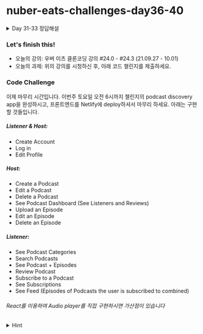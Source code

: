 # nuber-eats-challenges-day36-40

<details>
  <summary>
  Day 31-33 정답해설
  </summary>

### ```src/pages/__test__/create-account.spec.tsx```
1. 기본 구조 및 테스트 방법
- 기본 구조
- ![](https://i.ibb.co/mGHgmHC/basic-structure.png)
- frontend 유닛테스트의 기본구조입니다. apollo client를 이용하여 데이터를 받아오는 부분 때문에 apollo를 mocking 할 필요가 있습니다. 위와 같은 방법 이외 MockedProvider를 이용하는 방법도 있으니 참고 바랍니다.
- 테스트 로직: 백엔드에서 했던 것과 유사합니다. 지금 설명드릴 예정인 create-account를 예를 들어 설명드리면, 기본적으로 create-account에서는 유저에게 계정에 대한 입력을 받습니다. 그러면 앱에서는 들어온 입력이 올바른 이메일 계정, 패스워드 길이 등을 판단하여 그렇지 않다면 오류메세지를 내뿜고, 올바르다면 submit을 할 수 있게 되어 계정 생성을 프론트 엔드에 요청을 하게 됩니다. 그렇다면, 테스트 해야 할 것들은 첫째 입력이 잘못되었을 때, 에러 핸들링을 잘하고 있는가, 둘째 입력이 잘 되었을 때 생성 요청에 대한 핸들링이 잘 되는가 입니다. 로그인을 테스트한다면.. 마찬가지 로직이겠죠? 크게 차이 나진 않겠죠?
2. create-account의 로직
- 앞서 말씀드린대로 테스트는 유저에게 입력을 받고 받은 입력이 올바른지 파악해야 합니다. 그렇다면 그 다음과정은, 아마도 아래와 같을 것입니다.
- (1) 올바르지 않다면 에러메세지 출력
- (2) 올바르다면 백엔드에 createAccount Mutation 보내고, 루트 페이지로 이동하기 입니다.
- ![](https://i.ibb.co/gg03Tdv/test-structure.png)
- 그래서 위 코드처럼 테스트를 진행할 수 있습니다.
3. 유저입력이 올바르지 않을 때 에러 핸들링 테스트
- 위 코드의 renders validation errors에 해당하는 부분입니다.
- ![](https://i.ibb.co/vq88SmY/mocked-input.png)
- 위 코드의 첫번째 줄 renderResult는 테스트 셋팅 부분인 beforeEach부분에서 설정된 부분입니다. 렌더링 결과에 대해 html을 선택할 수 있게끔 만들어진 함수 집합들입니다. email 엘리먼트는 placeholder가 정규표현식으로 email을 포함하는데, case insensitive하게 검색을 하여 선택을 하였습니다. button은 role 속성이 button인 것을 검색하여 선택하도록 하였습니다. 그리고 email 엘리먼트에는 wont @work 라는 잘못된 이메일을 userEvent를 통해 입력하도록 하여 그 후의 코드에서 테스트 할 수 있게 하였습니다.
4. 올바른 입력을 받아서 계정 만들기
- 이번에는 userEvent를 통해 이메일과 패스워드, role에 올바른 입력값들을 넣어주어서 가짜 서버에 createAccount를 요청합니다.
- ![](https://i.ibb.co/y6k4Lfz/onvalid-submit.png)
- 위 코드에서 mockedClient.setRequestHandler가 보이시나요? apollo client에 CREATE_ACCOUNT_MUTATION이라는 요청이 들어오면, mockedCreatedAccountMutationResponse로 응답을 리턴하라는 의미입니다. 유닛테스트이기 때문에 클라이언트에서 요청하는 서버 응답값은 흉내내는 것입니다. 그리고 요청한 값들에 대해 제대로 처리 되었는지 확인하면 create account테스트는 완료됩니다.
5. 패키지 일부함수만 mocking하기
- 풀커버리지를 해야 하는 것을 고려하면 최대한 많은 부분에서 테스트 해야 합니다. 그래서 useHistory 역시 테스트 대상입니다. history.push('/'); history는 react-router-dom 패키지의 useHistory에 있습니다. 이것을 mocking 하려면 아래 그림의 코드와 같이 해주셔야 합니다.
- ![](https://i.ibb.co/qd5bYFb/mock-history.png)
- 위의 코드처럼 작성을 하시고 expect를 이용하여 history.push를 호출 했는지 여부를 테스트 할 수 있게 되며, 조금더 풀커버리지에 가까워졌습니다.

### ```src/pages/__test__/getAllPodcasts.spec.tsx```
1. 간단하게 getAllPodcasts의 테스트 로직만 살펴보고 넘어가겠습니다. 왜냐하면 테스트 하실 것들은 많은데 분량 관계로 제가 여기서 설명을 다 드릴 순 없을 것 같습니다. 솔루션의 getAllPodcasts.tsx를 살펴 보시면 로직은 간단하죠? 첫째, 팟캐스트 데이터들을 받아서, 둘째, 렌더링한다. 끝입니다.
2. data fetching
- data는 어디서 오죠? 서버에서 gql을 이용하여 끌어 오는거죠? 유닛테스트에서는 거기까지 테스트할 순 없죠? 그럼 mocking하면 됩니다. mocking을 한 후에, mocking한 함수가 호출되었는가? 호출되었는데 내가 원하는 데이터를 입력하고, 원하는 데이터를 받아오나? 체크하시면 됩니다.
- 솔루션의 getAllPodcasts.spec.tsx 파일을 보시면 꽤나 길어 보이시지만, 데이터가 대부분입니다. 데이터 중에 특히나 주의여겨 보셔야 할 것은 __typename 입니다. graphql이 데이터 처리를 위해 타입을 확인하는 것이라서 __typename을 지정해주셔야 합니다. 그렇지 않으시면 테스트 결과가 원하는대로 처리되지 않을 가능성이 높습니다.
- 참고. ApolloProvider에 mocked client를 입력한 것이 아니라 MockedProvider를 이용하셨다면 addTypename={false} 옵션을 이용하실 수도 있습니다.
3. 렌더링 테스트
- render함수를 이용하여 renderResult를 받고 나서 원하시는 테스트를 하시면 됩니다. 위에 mocking한 client에서 받은 텍스트를 가진 엘리먼트가 있는지 getByText를 이용하셔도 좋고, 클래스를 찾으셔도 좋고 테스트 방법은 원하시는대로 해보시면 될 것입니다. 이렇게 하면 getAllPodcasts에 대한 테스트도 끝났습니다.

### 참고
form의 handleSubmit의 콜백함수 같은 경우에는 테스트가 어렵습니다. 안에 들어가있는 콜백함수를 mocking하지 않으니 콜이 되었는지 여부를 모를 수 있습니다. enzyme과 같은 패키지를 사용하거나 블루프린트에 세팅되어 있는 test-utils의 fireEvent 등을 이용해서 가능하다고 하는 글도 있지만, handleSubmit안에 있기 때문에 mocking하기가 쉽지 않습니다. 참고바랍니다.
### 결론
유닛 테스트를 하실 때에는 먼저 어떤 로직으로 했으며, 이 로직을 어떤 경우의 수로 나눠서 테스트할까 고려해보시면 처음에는 어려우실 수 있는데, 후반부터는 쭉쭉 나아갈 수 있습니다. 이 챌린지 이후에는 백엔드도 테스트하실 수 있고, 프론트엔드도 유닛 테스트 하실 수가 있게 되었습니다. 풀커버리지 만큼이나 풀스택에 조금더 가까워질 수 있는 챌린지 과제였습니다.

</details>

### Let's finish this!
- 오늘의 강의: 우버 이츠 클론코딩 강의 #24.0 - #24.3 (21.09.27 - 10.01)
- 오늘의 과제: 위의 강의를 시청하신 후, 아래 코드 챌린지를 제출하세요.

### Code Challenge

이제 마무리 시간입니다. 이번주 토요일 오전 6시까지 챌린지의 podcast discovery app을 완성하시고, 프론트엔드를 Netlify에 deploy하셔서 마무리 하세요. 아래는 구현할 것들입니다.

##### Listener & Host:

- Create Account
- Log in
- Edit Profile

##### Host:

- Create a Podcast
- Edit a Podcast
- Delete a Podcast
- See Podcast Dashboard (See Listeners and Reviews)
- Upload an Episode
- Edit an Episode
- Delete an Episode

##### Listener:

- See Podcast Categories
- Search Podcasts
- See Podcast + Episodes
- Review Podcast
- Subscribe to a Podcast
- See Subscriptions
- See Feed (Episodes of Podcasts the user is subscribed to combined)

###### React를 이용하여 Audio player를 직접 구현하시면 가산점이 있습니다



<details>
  <summary>
  Hint
  </summary>

- 마지막 과제입니다. 위의 구현할 것들을 보시면 여태까지 구현 안했던 것들도 있죠? 그럼 프론트엔드와 백엔드를 모두 수정하셔야 합니다.
- 당연한 이야기지만 백엔드 구현에도 신경을 많이 써주셔야 합니다. Upload Episode를 구현하시려면 파일 업로드도 구현 하셔야겠죠?? 강의에서 다뤘던 /upload 등의 경로를 이용하셔서 s3 등에 업로드 하는 방식으로 구현하시는 것을 추천드립니다
- 구현하기 어렵다고 포기하지 마시고 하나씩, 하나씩, 천천히 구현해 나가시길 바랍니다. 어려운 부분은 주저 마시고 슬랙이 질문 하셔서 꼭 챌린지 과제 완성하여 제출하시길 바랍니다~!
- 프론트엔드는 거의 창작의 영역이라 힌트 드릴 것이 없네요. 익숙치 않고 어려우시다면,, 일단 구현 먼저 하시고 다음에 꾸미시길 추천드립니다.
</details>